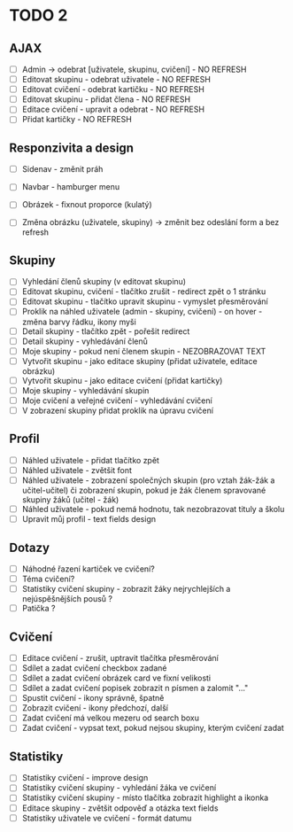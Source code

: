 # TODO 2

## AJAX
- [ ] Admin -> odebrat [uživatele, skupinu, cvičení] - NO REFRESH
- [ ] Editovat skupinu - odebrat uživatele - NO REFRESH
- [ ] Editovat cvičení - odebrat kartičku - NO REFRESH
- [ ] Editovat skupinu - přidat člena - NO REFRESH
- [ ] Editace cvičení - upravit a odebrat - NO REFRESH
- [ ] Přidat kartičky - NO REFRESH

## Responzivita a design
- [ ] Sidenav - změnit práh
- [ ] Navbar - hamburger menu
- [ ] Obrázek - fixnout proporce (kulatý)
- [ ] Změna obrázku (uživatele, skupiny) -> změnit bez odeslání form a bez refresh


## Skupiny
- [ ] Vyhledání členů skupiny (v editovat skupinu)
- [ ] Editovat skupinu, cvičení - tlačítko zrušit - redirect zpět o 1 stránku
- [ ] Editovat skupinu - tlačítko upravit skupinu - vymyslet přesměrování
- [ ] Proklik na náhled uživatele (admin - skupiny, cvičení) - on hover - změna barvy řádku, ikony myši
- [ ] Detail skupiny - tlačítko zpět - pořešit redirect
- [ ] Detail skupiny - vyhledávání členů
- [ ] Moje skupiny - pokud není členem skupin - NEZOBRAZOVAT TEXT
- [ ] Vytvořit skupinu - jako editace skupiny (přidat uživatele, editace obrázku)
- [ ] Vytvořit skupinu - jako editace cvičení (přidat kartičky)
- [ ] Moje skupiny - vyhledávání skupin
- [ ] Moje cvičení a veřejné cvičení - vyhledávání cvičení
- [ ] V zobrazení skupiny přidat proklik na úpravu cvičení

## Profil
- [ ] Náhled uživatele - přidat tlačítko zpět
- [ ] Náhled uživatele - zvětšit font
- [ ] Náhled uživatele - zobrazení společných skupin (pro vztah žák-žák a učitel-učitel) či zobrazení skupin, pokud je žák členem spravované skupiny žáků (učitel - žák)
- [ ] Náhled uživatele - pokud nemá hodnotu, tak nezobrazovat tituly a školu
- [ ] Upravit můj profil - text fields design

## Dotazy
- [ ] Náhodné řazení kartiček ve cvičení?
- [ ] Téma cvičení?
- [ ] Statistiky cvičení skupiny - zobrazit žáky nejrychlejších a nejúspěšnějších pousů ?
- [ ] Patička ?

## Cvičení
- [ ] Editace cvičení - zrušit, uptravit tlačítka přesměrování
- [ ] Sdílet a zadat cvičení checkbox zadané
- [ ] Sdílet a zadat cvičení obrázek card ve fixní velikosti
- [ ] Sdílet a zadat cvičení popisek zobrazit n písmen a zalomit "..." 
- [ ] Spustit cvičení - ikony správně, špatně
- [ ] Zobrazit cvičení - ikony předchozí, další
- [ ] Zadat cvičení má velkou mezeru od search boxu
- [ ] Zadat cvičení - vypsat text, pokud nejsou skupiny, kterým cvičení zadat

## Statistiky
- [ ] Statistiky cvičení - improve design
- [ ] Statistiky cvičení skupiny - vyhledání žáka ve cvičení
- [ ] Statistiky cvičení skupiny - místo tlačítka zobrazit highlight a ikonka
- [ ] Editace skupiny - zvětšit odpověď a otázka text fields
- [ ] Statistiky uživatele ve cvičení - formát datumu
